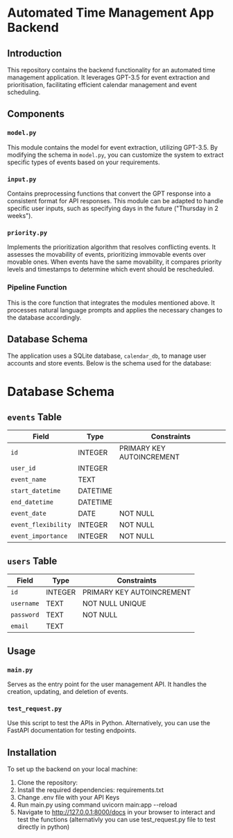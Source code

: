 # Automated Time Management App Backend

## Introduction

This repository contains the backend functionality for an automated time management application. It leverages GPT-3.5 for event extraction and prioritisation, facilitating efficient calendar management and event scheduling.

## Components

### `model.py`

This module contains the model for event extraction, utilizing GPT-3.5. By modifying the schema in `model.py`, you can customize the system to extract specific types of events based on your requirements.

### `input.py`

Contains preprocessing functions that convert the GPT response into a consistent format for API responses. This module can be adapted to handle specific user inputs, such as specifying days in the future ("Thursday in 2 weeks").

### `priority.py`

Implements the prioritization algorithm that resolves conflicting events. It assesses the movability of events, prioritizing immovable events over movable ones. When events have the same movability, it compares priority levels and timestamps to determine which event should be rescheduled.

### Pipeline Function

This is the core function that integrates the modules mentioned above. It processes natural language prompts and applies the necessary changes to the database accordingly.

## Database Schema

The application uses a SQLite database, `calendar_db`, to manage user accounts and store events. Below is the schema used for the database:

# Database Schema

## `events` Table

| Field              | Type      | Constraints           |
|--------------------|-----------|-----------------------|
| `id`               | INTEGER   | PRIMARY KEY AUTOINCREMENT |
| `user_id`          | INTEGER   |                       |
| `event_name`       | TEXT      |                       |
| `start_datetime`   | DATETIME  |                       |
| `end_datetime`     | DATETIME  |                       |
| `event_date`       | DATE      | NOT NULL              |
| `event_flexibility`| INTEGER   | NOT NULL              |
| `event_importance` | INTEGER   | NOT NULL              |

## `users` Table

| Field       | Type    | Constraints               |
|-------------|---------|---------------------------|
| `id`        | INTEGER | PRIMARY KEY AUTOINCREMENT |
| `username`  | TEXT    | NOT NULL UNIQUE           |
| `password`  | TEXT    | NOT NULL                  |
| `email`     | TEXT    |                           |

## Usage

### `main.py`

Serves as the entry point for the user management API. It handles the creation, updating, and deletion of events.

### `test_request.py`

Use this script to test the APIs in Python. Alternatively, you can use the FastAPI documentation for testing endpoints.

## Installation

To set up the backend on your local machine:

1. Clone the repository: 
2. Install the required dependencies: requirements.txt
3. Change .env file with your API Keys
4. Run main.py using command uvicorn main:app --reload
5. Navigate to http://127.0.0.1:8000/docs in your browser to interact and test the functions (alternativly you can use test_request.py file to test directly in python)
